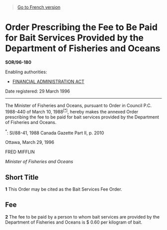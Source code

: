 > [Go to French version](/fr/Règlements/Décrets,%20ordonnances%20et%20règlements%20statutaires/96/180.md)

# Order Prescribing the Fee to Be Paid for Bait Services Provided by the Department of Fisheries and Oceans

**SOR/96-180**

Enabling authorities: 
- [FINANCIAL ADMINISTRATION ACT](/en/Acts/Revised%20Statutes%20of%20Canada/F/F-11.md)

Date registered: 29 March 1996

----------

The Minister of Fisheries and Oceans, pursuant to Order in Council P.C. 1988-440 of March 10, 1988<sup><a href='#footnote1star_e'>[*]</a></sup>, hereby makes the annexed Order prescribing the fee to be paid for bait services provided by the Department of Fisheries and Oceans.

<a name='footnote1star_e'><sup>*</sup></a>: SI/88-41, 1988 Canada Gazette Part II, p. 2010<br />

Ottawa, March 29, 1996

FRED MIFFLIN

*Minister of Fisheries and Oceans*




## Short Title


**1** This Order may be cited as the Bait Services Fee Order.




## Fee


**2** The fee to be paid by a person to whom bait services are provided by the Department of Fisheries and Oceans is $ 0.60 per kilogram of bait.


